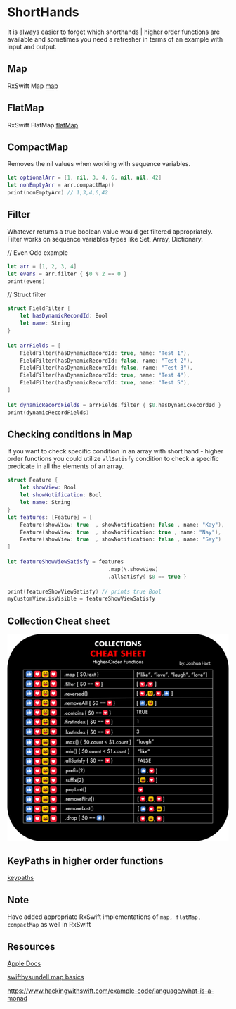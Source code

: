 # ShortHands

It is always easier to forget which shorthands | higher order functions are available and sometimes you need a refresher in terms of an example with input and output.

## Map

RxSwift Map
[map](map.md)
## FlatMap

RxSwift FlatMap
[flatMap](flatMap.md)

## CompactMap

Removes the nil values when working with sequence variables.

```swift
let optionalArr = [1, nil, 3, 4, 6, nil, nil, 42]
let nonEmptyArr = arr.compactMap()
print(nonEmptyArr) // 1,3,4,6,42
```


## Filter

Whatever returns a true boolean value would get filtered appropriately.
Filter works on sequence variables types like Set, Array, Dictionary.

// Even Odd example

```swift
let arr = [1, 2, 3, 4]
let evens = arr.filter { $0 % 2 == 0 }
print(evens)
```

// Struct filter
```swift
struct FieldFilter {
    let hasDynamicRecordId: Bool
    let name: String
}

let arrFields = [
    FieldFilter(hasDynamicRecordId: true, name: "Test 1"),
    FieldFilter(hasDynamicRecordId: false, name: "Test 2"),
    FieldFilter(hasDynamicRecordId: false, name: "Test 3"),
    FieldFilter(hasDynamicRecordId: true, name: "Test 4"),
    FieldFilter(hasDynamicRecordId: true, name: "Test 5"),
]

let dynamicRecordFields = arrFields.filter { $0.hasDynamicRecordId }
print(dynamicRecordFields)
```


## Checking conditions in Map

If you want to check specific condition in an array with short hand - higher order functions you could utilize `allSatisfy` condition to check a specific predicate in all the elements of an array.

```swift
struct Feature { 
	let showView: Bool
	let showNotification: Bool
	let name: String			   
}
let features: [Feature] = [
	Feature(showView: true  , showNotification: false , name: "Kay"),
	Feature(showView: true  , showNotification: true , name: "Nay"),
	Feature(showView: true  , showNotification: false , name: "Say")
]

let featureShowViewSatisfy = features
								.map(\.showView)
								.allSatisfy{ $0 == true }

print(featureShowViewSatisfy) // prints true Bool
myCustomView.isVisible = featureShowViewSatisfy
```


## Collection Cheat sheet

![](collections_cheatsheet.webp)

## KeyPaths in higher order functions

[keypaths](keypaths.md)



## Note

Have added appropriate RxSwift implementations of `map, flatMap, compactMap` as well in RxSwift

## Resources

[Apple Docs](https://developer.apple.com/documentation/swift/sequence/3018365-filter)

[swiftbysundell map basics](https://www.swiftbysundell.com/basics/map-flatmap-and-compactmap/)

https://www.hackingwithswift.com/example-code/language/what-is-a-monad